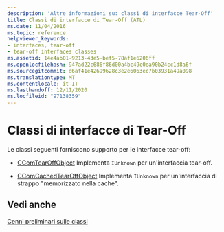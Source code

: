 ```yaml
---
description: 'Altre informazioni su: classi di interfacce Tear-Off'
title: Classi di interfacce di Tear-Off (ATL)
ms.date: 11/04/2016
ms.topic: reference
helpviewer_keywords:
- interfaces, tear-off
- tear-off interfaces classes
ms.assetid: 14e4ab01-9213-43e5-bef5-78af1e6206ff
ms.openlocfilehash: 947ad22c686f86d00a4bc49c0ea90b24cc1d8a6f
ms.sourcegitcommit: d6af41e42699628c3e2e6063ec7b03931a49a098
ms.translationtype: MT
ms.contentlocale: it-IT
ms.lasthandoff: 12/11/2020
ms.locfileid: "97138359"
---
```

# <a name="tear-off-interfaces-classes"></a>Classi di interfacce di Tear-Off

Le classi seguenti forniscono supporto per le interfacce tear-off:

- [CComTearOffObject](../atl/reference/ccomtearoffobject-class.md) Implementa `IUnknown` per un'interfaccia tear-off.

- [CComCachedTearOffObject](../atl/reference/ccomcachedtearoffobject-class.md) Implementa `IUnknown` per un'interfaccia di strappo "memorizzato nella cache".

## <a name="see-also"></a>Vedi anche

[Cenni preliminari sulle classi](../atl/atl-class-overview.md)
